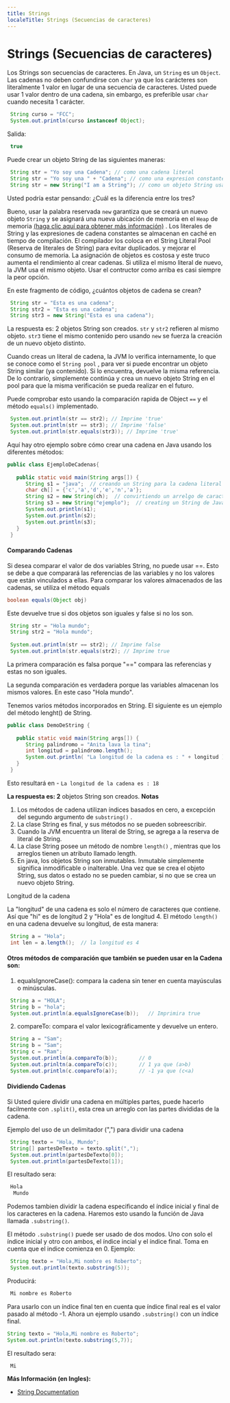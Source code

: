```yaml
---
title: Strings
localeTitle: Strings (Secuencias de caracteres)
---
```

# Strings (Secuencias de caracteres)

Los Strings son secuencias de caracteres. En Java, un `String` es un `Object`. Las cadenas no deben confundirse con `char` ya que los carácteres son literalmente 1 valor en lugar de una secuencia de caracteres. Usted puede usar 1 valor dentro de una cadena, sin embargo, es preferible usar `char` cuando necesita 1 carácter.

```java
 String curso = "FCC"; 
 System.out.println(curso instanceof Object); 
```

Salida:
```java
 true 
```

Puede crear un objeto String de las siguientes maneras:
```java
 String str = "Yo soy una Cadena"; // como una cadena literal
 String str = "Yo soy una " + "Cadena"; // como una expresion constante
 String str = new String("I am a String"); // como un objeto String usando el constructor
```

Usted podría estar pensando: ¿Cuál es la diferencia entre los tres?

Bueno, usar la palabra reservada `new` garantiza que se creará un nuevo objeto `String` y se asignará una nueva ubicación de memoria en el `Heap` de memoria [(haga clic aquí para obtener más información)](https://docs.oracle.com/cd/E13150_01/jrockit_jvm/jrockit/geninfo/diagnos/garbage_collect.html) . Los literales de String y las expresiones de cadena constantes se almacenan en caché en tiempo de compilación. El compilador los coloca en el String Literal Pool (Reserva de literales de String) para evitar duplicados. y mejorar el consumo de memoria. La asignación de objetos es costosa y este truco aumenta el rendimiento al crear cadenas. Si utiliza el mismo literal de nuevo, la JVM usa el mismo objeto. Usar el contructor como arriba es casi siempre la peor opción.

En este fragmento de código, ¿cuántos objetos de cadena se crean?

```java
 String str = "Esta es una cadena"; 
 String str2 = "Esta es una cadena"; 
 String str3 = new String("Esta es una cadena"); 
```

La respuesta es: 2 objetos String son creados. `str` y `str2` refieren al mismo objeto. `str3` tiene el mismo contenido pero usando `new` se fuerza la creación de un nuevo objeto distinto.

Cuando creas un literal de cadena, la JVM lo verifica internamente, lo que se conoce como el `String pool` , para ver si puede encontrar un objeto String similar (ya contenido). Si lo encuentra, devuelve la misma referencia. De lo contrario, simplemente continúa y crea un nuevo objeto String en el pool para que la misma verificación se pueda realizar en el futuro.

Puede comprobar esto usando la comparación rapida de Object `==` y el método `equals()` implementado.

```java
 System.out.println(str == str2); // Imprime 'true' 
 System.out.println(str == str3); // Imprime 'false' 
 System.out.println(str.equals(str3)); // Imprime 'true' 
```

Aquí hay otro ejemplo sobre cómo crear una cadena en Java usando los diferentes métodos:

```java
public class EjemploDeCadenas{ 
 
   public static void main(String args[]) { 
      String s1 = "java";  // creando un String para la cadena literal java 
      char ch[] = {'c','a','d','e','n','a'}; 
      String s2 = new String(ch);  // convirtiendo un arrelgo de caracteres a una cadena 
      String s3 = new String("ejemplo");  // creating un String de Java con la palabra reservada new 
      System.out.println(s1); 
      System.out.println(s2); 
      System.out.println(s3); 
   } 
 } 
```

#### Comparando Cadenas

Si desea comparar el valor de dos variables String, no puede usar ==. Esto se debe a que comparará las referencias de las variables y no los valores que están vinculados a ellas. Para comparar los valores almacenados de las cadenas, se utiliza el método equals

```java
boolean equals(Object obj) 
```

Este devuelve true si dos objetos son iguales y false si no los son.

```java
 String str = "Hola mundo"; 
 String str2 = "Hola mundo"; 
 
 System.out.println(str == str2); // Imprime false 
 System.out.println(str.equals(str2); // Imprime true 
```

La primera comparación es falsa porque "==" compara las referencias y estas no son iguales.

La segunda comparación es verdadera porque las variables almacenan los mismos valores. En este caso "Hola mundo".

Tenemos varios métodos incorporados en String. El siguiente es un ejemplo del método lenght() de String.

```java
public class DemoDeString { 
 
   public static void main(String args[]) { 
      String palindromo = "Anita lava la tina"; 
      int longitud = palindromo.length(); 
      System.out.println( "La longitud de la cadena es : " + longitud ); 
   } 
 } 
```

Esto resultará en - `La longitud de la cadena es : 18`

**La respuesta es: 2** objetos String son creados. **Notas**

1.  Los métodos de cadena utilizan índices basados ​​en cero, a excepción del segundo argumento de `substring()` .
2.  La clase String es final, y sus métodos no se pueden sobreescribir.
3.  Cuando la JVM encuentra un literal de String, se agrega a la reserva de literal de String.
4.  La clase String posee un método de nombre `length()` , mientras que los arreglos tienen un atributo llamado length.
5.  En java, los objetos String son inmutables. Inmutable simplemente significa inmodificable o inalterable. Una vez que se crea el objeto String, sus datos o estado no se pueden cambiar, si no que se crea un nuevo objeto String.

Longitud de la cadena

La "longitud" de una cadena es solo el número de caracteres que contiene. Así que "hi" es de  longitud 2 y "Hola" es de longitud 4. El método `length()` en una cadena devuelve su longitud, de esta manera:

```java
 String a = "Hola"; 
 int len = a.length();  // la longitud es 4 
```

#### Otros métodos de comparación que también se pueden usar en la Cadena son:

1.  equalsIgnoreCase(): compara la cadena sin tener en cuenta mayúsculas o minúsculas.

```java
 String a = "HOLA"; 
 String b = "hola"; 
 System.out.println(a.equalsIgnoreCase(b));   // Imprimira true 
```

2.  compareTo: compara el valor lexicográficamente y devuelve un entero.

```java
 String a = "Sam"; 
 String b = "Sam"; 
 String c = "Ram"; 
 System.out.println(a.compareTo(b));       // 0 
 System.out.prinltn(a.compareTo(c));       // 1 ya que (a>b) 
 System.out.println(c.compareTo(a));       // -1 ya que (c<a) 
```
#### Dividiendo Cadenas

Si Usted quiere dividir una cadena en múltiples partes, puede hacerlo facilmente con `.split()`, esta crea un arreglo con las partes divididas de la cadena.

Ejemplo del uso de un delimitador (",") para dividir una cadena

```java
 String texto = "Hola, Mundo";
 String[] partesDeTexto = texto.split(",");
 System.out.println(partesDeTexto[0]);
 System.out.println(partesDeTexto[1]);
```
El resultado sera:
```java
 Hola
  Mundo
```
Podemos tambien dividir la cadena especificando el índice inicial y final de los caracteres en la cadena. Haremos esto usando la función de Java llamada `.substring()`.

El método `.substring()` puede ser usado de dos modos. Uno con solo el índice inicial y otro con ambos, el índice incial y el índice final. Toma en cuenta que el indice comienza en 0. Ejemplo:
```java
 String texto = "Hola,Mi nombre es Roberto";
 System.out.println(texto.substring(5));
```
Producirá:

```java
 Mi nombre es Roberto
```
Para usarlo con un índice final ten en cuenta que índice final real es el valor pasado al método -1.
Ahora un ejemplo usando `.substring()` con un índice final.
```java
String texto = "Hola,Mi nombre es Roberto";
System.out.println(texto.substring(5,7));
```
El resultado sera:
```java
 Mi
```

**Más Información (en Ingles):**

-   [String Documentation](https://docs.oracle.com/javase/7/docs/api/java/lang/String.html)
<!--stackedit_data:
eyJoaXN0b3J5IjpbLTE5MzEwMTcxOTIsODczMDU5MTk0LDMzNT
gzNDcyMiwtMTQ3ODY0MTEwLDEwODkzNTUwMTYsLTE1ODg4OTQw
MjQsLTYzMjEyMDM3OCwtMTQ4NzYxNDE0LDgyMDQzNDg3MCwtMT
g5MjA3NTE3NCwtNjY4NjcwNTQ5LDEwNTAwODgwNjksODQ4OTU3
NDE1LDE5MzY3NTE4MTBdfQ==
-->